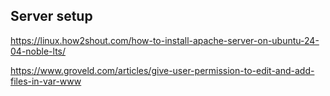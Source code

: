 ## Server setup

https://linux.how2shout.com/how-to-install-apache-server-on-ubuntu-24-04-noble-lts/

https://www.groveld.com/articles/give-user-permission-to-edit-and-add-files-in-var-www

